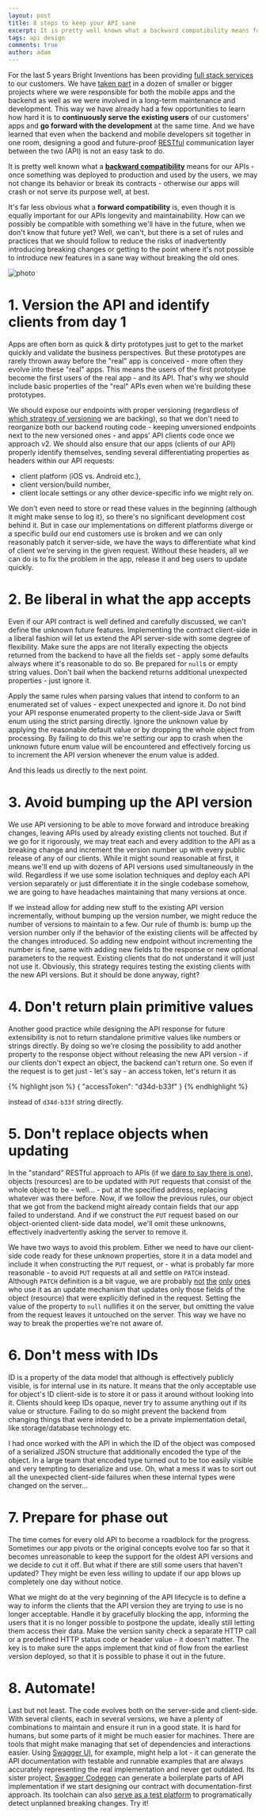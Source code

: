```yaml
---
layout: post
title: 8 steps to keep your API sane
excerpt: It is pretty well known what a backward compatibility means for our APIs - once something was deployed to production and used by the users, we may not change its behavior or break its contracts. It’s far less obvious what a forward compatibility is, even though it is equally important for our APIs longevity and maintainability.
tags: api design
comments: true
author: adam
---
```


For the last 5 years Bright Inventions has been providing [full stack services](http://brightinventions.pl/services/) to our customers. We have [taken part](http://brightinventions.pl/projects/) in a dozen of smaller or bigger projects where we were responsible for both the mobile apps and the backend as well as we were involved in a long-term maintenance and development. This way we have already had a few opportunities to learn how hard it is to **continuously serve the existing users** of our customers' apps and **go forward with the development** at the same time. And we have learned that even when the backend and mobile developers sit together in one room, designing a good and future-proof [RESTful](https://en.wikipedia.org/wiki/Representational_state_transfer) communication layer between the two (API) is not an easy task to do.

It is pretty well known what a **[backward compatibility](https://www.garfieldtech.com/blog/backward-compatibility)** means for our APIs - once something was deployed to production and used by the users, we may not change its behavior or break its contracts - otherwise our apps will crash or not serve its purpose well, at best. 

It's far less obvious what a **forward compatibility** is, even though it is equally important for our APIs longevity and maintainability. How can we possibly be compatible with something we'll have in the future, when we don't know that future yet? Well, we can't, but there is a set of rules and practices that we should follow to reduce the risks of inadvertently introducing breaking changes or getting to the point where it's not possible to introduce new features in a sane way without breaking the old ones. 

![photo](/images/woman-hand-smartphone-desk.jpg)

1\. Version the API and identify clients from day 1
====

Apps are often born as quick & dirty prototypes just to get to the market quickly and validate the business perspectives. But these prototypes are rarely thrown away before the "real" app is conceived - more often they evolve into these "real" apps. This means the users of the first prototype become the first users of the real app - and its API. That's why we should include basic properties of the "real" APIs even when we're building these prototypes. 

We should expose our endpoints with proper versioning (regardless of [which strategy of versioning](https://www.troyhunt.com/your-api-versioning-is-wrong-which-is/) we are backing), so that we don't need to reorganize both our backend routing code - keeping unversioned endpoints next to the new versioned ones - and apps' API clients code once we approach v2. We should also ensure that our apps (clients of our API) properly identify themselves, sending several differentiating properties as headers within our API requests:
* client platform (iOS vs. Android etc.),
* client version/build number,
* client locale settings or any other device-specific info we might rely on.

We don't even need to store or read these values in the beginning (although it might make sense to log it), so there's no significant development cost behind it. But in case our implementations on different platforms diverge or a specific build our end customers use is broken and we can only reasonably patch it server-side, we have the ways to differentiate what kind of client we're serving in the given request. Without these headers, all we can do is to fix the problem in the app, release it and beg users to update quickly.

2\. Be liberal in what the app accepts
====

Even if our API contract is well defined and carefully discussed, we can't define the unknown future features. Implementing the contract client-side in a liberal fashion will let us extend the API server-side with some degree of flexibility. Make sure the apps are not literally expecting the objects returned from the backend to have all the fields set - apply some defaults always where it's reasonable to do so. Be prepared for `null`s or empty string values. Don't bail when the backend returns additional unexpected properties - just ignore it. 

Apply the same rules when parsing values that intend to conform to an enumerated set of values - expect unexpected and ignore it. Do not bind your API response enumerated property to the client-side Java or Swift enum using the strict parsing directly. Ignore the unknown value by applying the reasonable default value or by dropping the whole object from processing. By failing to do this we're setting our app to crash when the unknown future enum value will be encountered and effectively forcing us to increment the API version whenever the enum value is added. 

And this leads us directly to the next point.

3\. Avoid bumping up the API version
====

We use API versioning to be able to move forward and introduce breaking changes, leaving APIs used by already existing clients not touched. But if we go for it rigorously, we may treat each and every addition to the API as a breaking change and increment the version number up with every public release of any of our clients. While it might sound reasonable at first, it means we'll end up with dozens of API versions used simultaneously in the wild. Regardless if we use some isolation techniques and deploy each API version separately or just differentiate it in the single codebase somehow, we are going to have headaches maintaining that many versions at once.

If we instead allow for adding new stuff to the existing API version incrementally, without bumping up the version number, we might reduce the number of versions to maintain to a few. Our rule of thumb is: bump up the version number only if the behavior of the existing clients will be affected by the changes introduced. So adding new endpoint without incrementing the number is fine, same with adding new fields to the response or new optional parameters to the request. Existing clients that do not understand it will just not use it. Obviously, this strategy requires testing the existing clients with the new API versions. But it should be done anyway, right?

4\. Don't return plain primitive values
====

Another good practice while designing the API response for future extensibility is not to return standalone primitive values like numbers or strings directly. By doing so we're closing the possibility to add another property to the response object without releasing the new API version - if our clients don't expect an object, the backend can't return one. So even if the request is to get just - let's say - an access token, let's return it as 

{% highlight json %}
{
  "accessToken": "d34d-b33f"
}
{% endhighlight %}

instead of `d34d-b33f` string directly.

5\. Don't replace objects when updating
====

In the "standard" RESTful approach to APIs (if we [dare to say there is one](http://stackoverflow.com/questions/671118/what-exactly-is-restful-programming)), objects (resources) are to be updated with `PUT` requests that consist of the whole object to be - well... - put at the specified address, replacing whatever was there before. Now, if we follow the previous rules, our object that we got from the backend might already contain fields that our app failed to understand. And if we construct the `PUT` request based on our object-oriented client-side data model, we'll omit these unknowns, effectively inadvertently asking the server to remove it.

We have two ways to avoid this problem. Either we need to have our client-side code ready for these unknown properties, store it in a data model and include it when constructing the `PUT` request, or - what is probably far more reasonable - to avoid `PUT` requests at all and settle on `PATCH` instead. Although `PATCH` definition is a bit vague, we are probably [not](https://www.drupal.org/docs/8/core/modules/rest/4-patch-for-updating-content-entities) [the](http://stackoverflow.com/questions/28459418/rest-api-put-vs-patch-with-real-life-examples) [only](https://blogs.sap.com/2013/01/30/simplify-change-operations-using-patch/) [ones](http://stackoverflow.com/questions/19414979/how-do-you-indicate-request-the-deletion-of-an-object-property-in-a-rest-patch) who use it as an update mechanism that updates only those fields of the object (resource) that were explicitly defined in the request. Setting the value of the property to `null` nullifies it on the server, but omitting the value from the request leaves it untouched on the server. This way we have no way to break the properties we're not aware of.

6\. Don't mess with IDs
====

ID is a property of the data model that although is effectively publicly visible, is for internal use in its nature. It means that the only acceptable use for object's ID client-side is to store it or pass it around without looking into it. Clients should keep IDs opaque, never try to assume anything out if its value or structure. Failing to do so might prevent the backend from changing things that were intended to be a private implementation detail, like storage/database technology etc.

I had once worked with the API in which the ID of the object was composed of a serialized JSON structure that additionally encoded the type of the object. In a large team that encoded type turned out to be too easily visible and very tempting to deserialize and use. Oh, what a mess it was to sort out all the unexpected client-side failures when these internal types were changed on the server...

7\. Prepare for phase out
====

The time comes for every old API to become a roadblock for the progress. Sometimes our app pivots or the original concepts evolve too far so that it becomes unreasonable to keep the support for the oldest API versions and we decide to cut it off. But what if there are still some users that haven't updated? They might be even less willing to update if our app blows up completely one day without notice.

What we might do at the very beginning of the API lifecycle is to define a way to inform the clients that the API version they are trying to use is no longer acceptable. Handle it by gracefully blocking the app, informing the users that it is no longer possible to postpone the update, ideally still letting them access their data. Make the version sanity check a separate HTTP call or a predefined HTTP status code or header value - it doesn't matter. The key is to make sure the apps implement that kind of flow from the earliest version deployed, so that it is possible to phase it out in the future.

8\. Automate!
====

Last but not least. The code evolves both on the server-side and client-side. With several clients, each in several versions, we have a plenty of combinations to maintain and ensure it run in a good state. It is hard for humans, but some parts of it might be much easier for machines. There are tools that might make managing that set of dependencies and interactions easier. Using [Swagger UI](http://swagger.io/swagger-ui/), for example, might help a lot - it can generate the API documentation with testable and runnable examples that are always accurately representing the real implementation and never get outdated. Its sister project, [Swagger Codegen](http://swagger.io/swagger-codegen/) can generate a boilerplate parts of API implementation if we start designing our contract with documentation-first approach. Its toolchain can also [serve as a test platform](http://swagger.io/using-swagger-to-detect-breaking-api-changes/) to programatically detect unplanned breaking changes. Try it!
